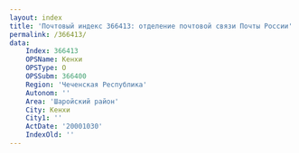 ```yaml
---
layout: index
title: 'Почтовый индекс 366413: отделение почтовой связи Почты России'
permalink: /366413/
data:
    Index: 366413
    OPSName: Кенхи
    OPSType: О
    OPSSubm: 366400
    Region: 'Чеченская Республика'
    Autonom: ''
    Area: 'Шаройский район'
    City: Кенхи
    City1: ''
    ActDate: '20001030'
    IndexOld: ''
---
```

